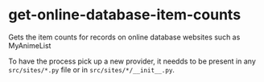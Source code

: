 # get-online-database-item-counts
Gets the item counts for records on online database websites such as MyAnimeList

To have the process pick up a new provider, it needds to be present in any `src/sites/*.py` file or in `src/sites/*/__init__.py`.